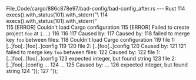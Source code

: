 File_Code/cargo/886c878e97/bad-config/bad-config_after.rs --- Rust
114                 execs().with_status(101).with_stderr("\                                                                                                  114                 execs().with_status(101).with_stderr("\
115 [ERROR] Couldn't load Cargo configuration                                                                                                                115 [ERROR] Failed to create project `foo` at `[..]`
116                                                                                                                                                          116 
117 Caused by:                                                                                                                                               117 Caused by:
118   failed to merge key `foo` between files:                                                                                                               118   Couldn't load Cargo configuration
119   file 1: [..]foo[..]foo[..]config                                                                                                                       119 
120   file 2: [..]foo[..]config                                                                                                                              120 Caused by:
121                                                                                                                                                          121   failed to merge key `foo` between files:
122 Caused by:                                                                                                                                               122   file 1: [..]foo[..]foo[..]config
123   expected integer, but found string                                                                                                                     123   file 2: [..]foo[..]config
...                                                                                                                                                          124 
...                                                                                                                                                          125 Caused by:
...                                                                                                                                                          126   expected integer, but found string
124 "));                                                                                                                                                     127 "));

